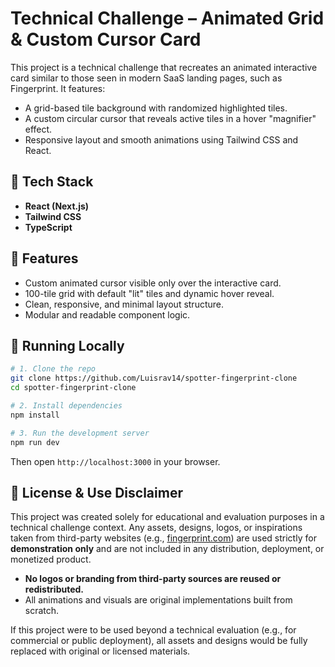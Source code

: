 # Technical Challenge – Animated Grid & Custom Cursor Card

This project is a technical challenge that recreates an animated interactive card similar to those seen in modern SaaS landing pages, such as Fingerprint. It features:

- A grid-based tile background with randomized highlighted tiles.
- A custom circular cursor that reveals active tiles in a hover "magnifier" effect.
- Responsive layout and smooth animations using Tailwind CSS and React.

## 🔧 Tech Stack

- **React (Next.js)**
- **Tailwind CSS**
- **TypeScript**

## 🚀 Features

- Custom animated cursor visible only over the interactive card.
- 100-tile grid with default "lit" tiles and dynamic hover reveal.
- Clean, responsive, and minimal layout structure.
- Modular and readable component logic.

## 🧪 Running Locally

```bash
# 1. Clone the repo
git clone https://github.com/Luisrav14/spotter-fingerprint-clone
cd spotter-fingerprint-clone

# 2. Install dependencies
npm install

# 3. Run the development server
npm run dev
```

Then open `http://localhost:3000` in your browser.

## 📄 License & Use Disclaimer

This project was created solely for educational and evaluation purposes in a technical challenge context. Any assets, designs, logos, or inspirations taken from third-party websites (e.g., [fingerprint.com](https://fingerprint.com)) are used strictly for **demonstration only** and are not included in any distribution, deployment, or monetized product.

- **No logos or branding from third-party sources are reused or redistributed.**
- All animations and visuals are original implementations built from scratch.

If this project were to be used beyond a technical evaluation (e.g., for commercial or public deployment), all assets and designs would be fully replaced with original or licensed materials.
